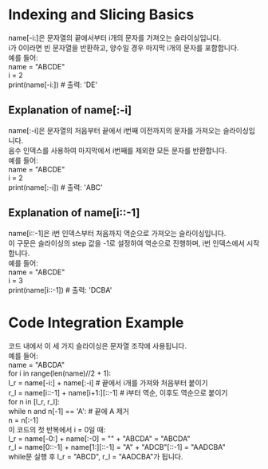 # Indexing and Slicing Basics  
name[-i:]은 문자열의 끝에서부터 i개의 문자를 가져오는 슬라이싱입니다.  
i가 0이라면 빈 문자열을 반환하고, 양수일 경우 마지막 i개의 문자를 포함합니다.  
예를 들어:  
name = "ABCDE"  
i = 2  
print(name[-i:])  # 출력: 'DE'  

## Explanation of name[:-i]  
name[:-i]은 문자열의 처음부터 끝에서 i번째 이전까지의 문자를 가져오는 슬라이싱입니다.  
음수 인덱스를 사용하여 마지막에서 i번째를 제외한 모든 문자를 반환합니다.  
예를 들어:  
name = "ABCDE"  
i = 2  
print(name[:-i])  # 출력: 'ABC'  

## Explanation of name[i::-1]  
name[i::-1]은 i번 인덱스부터 처음까지 역순으로 가져오는 슬라이싱입니다.  
이 구문은 슬라이싱의 step 값을 -1로 설정하여 역순으로 진행하며, i번 인덱스에서 시작합니다.  
예를 들어:  
name = "ABCDE"  
i = 3  
print(name[i::-1])  # 출력: 'DCBA'  

# Code Integration Example  
코드 내에서 이 세 가지 슬라이싱은 문자열 조작에 사용됩니다.  
예를 들어:  
name = "ABCDA"  
for i in range(len(name)//2 + 1):  
    l_r = name[-i:] + name[:-i]  # 끝에서 i개를 가져와 처음부터 붙이기  
    r_l = name[i::-1] + name[i+1:][::-1]  # i부터 역순, 이후도 역순으로 붙이기  
    for n in [l_r, r_l]:  
        while n and n[-1] == 'A':  # 끝에 A 제거  
            n = n[:-1]  
이 코드의 첫 반복에서 i = 0일 때:  
l_r = name[-0:] + name[:-0] = "" + "ABCDA" = "ABCDA"  
r_l = name[0::-1] + name[1:][::-1] = "A" + "ADCB"[::-1] = "AADCBA"  
while문 실행 후 l_r = "ABCD", r_l = "AADCBA"가 됩니다.  
